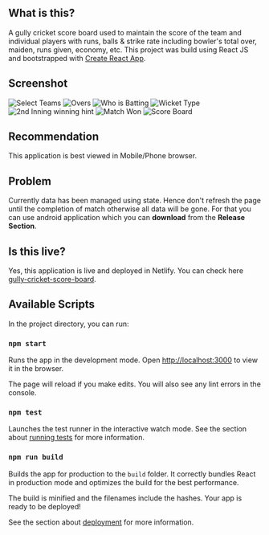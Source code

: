 ## What is this?

A gully cricket score board used to maintain the score of the team and individual players with runs, balls & strike rate including bowler's total over, maiden, runs given, economy, etc. This project was build using React JS and bootstrapped with [Create React App](https://github.com/facebook/create-react-app).

## Screenshot

![Select Teams](public/images/1.PNG) ![Overs](public/images/2.PNG) ![Who is Batting](public/images/3.PNG) ![Wicket Type](public/images/4.PNG) ![2nd Inning winning hint](public/images/5.PNG) ![Match Won](public/images/6.PNG) ![Score Board](public/images/7.PNG)

## Recommendation

This application is best viewed in Mobile/Phone browser.

## Problem

Currently data has been managed using state. Hence don't refresh the page until the completion of match otherwise all data will be gone. For that you can use android application which you can **download** from the **Release Section**.

## Is this live?

Yes, this application is live and deployed in Netlify. You can check here [gully-cricket-score-board](https://gully-cricket.netlify.app/).

## Available Scripts

In the project directory, you can run:

### `npm start`

Runs the app in the development mode. Open [http://localhost:3000](http://localhost:3000) to view it in the browser.

The page will reload if you make edits. You will also see any lint errors in the console.

### `npm test`

Launches the test runner in the interactive watch mode. See the section about [running tests](https://facebook.github.io/create-react-app/docs/running-tests) for more information.

### `npm run build`

Builds the app for production to the `build` folder. It correctly bundles React in production mode and optimizes the build for the best performance.

The build is minified and the filenames include the hashes. Your app is ready to be deployed!

See the section about [deployment](https://facebook.github.io/create-react-app/docs/deployment) for more information.
